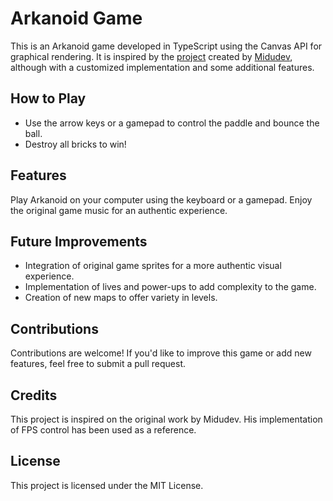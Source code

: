 # Arkanoid Game

This is an Arkanoid game developed in TypeScript using the Canvas API for graphical rendering. It is inspired by the [project](https://github.com/midudev/javascript-100-proyectos/tree/main/02-arkanoid-game) created by [Midudev](https://github.com/midudev), although with a customized implementation and some additional features.

## How to Play
- Use the arrow keys or a gamepad to control the paddle and bounce the ball.
- Destroy all bricks to win!

## Features
Play Arkanoid on your computer using the keyboard or a gamepad.
Enjoy the original game music for an authentic experience.

## Future Improvements

- Integration of original game sprites for a more authentic visual experience.
- Implementation of lives and power-ups to add complexity to the game.
- Creation of new maps to offer variety in levels.


## Contributions

Contributions are welcome! If you'd like to improve this game or add new features, feel free to submit a pull request.

## Credits

This project is inspired on the original work by Midudev. His implementation of FPS control has been used as a reference.

## License

This project is licensed under the MIT License.

